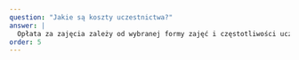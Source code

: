 ```yaml
---
question: "Jakie są koszty uczestnictwa?"
answer: |
  Opłata za zajęcia zależy od wybranej formy zajęć i częstotliwości uczestnictwa.
order: 5
---
```

